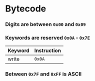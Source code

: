 # Bytecode
### Digits are between `0x00` and `0x09`
### Keywords are reserved `0x0A` - `0x7E`
|Keyword|Instruction|
|-------|-----------|
|write  | `0x0A`    |

### Between `0x7F` and `0xFF` is ASCII